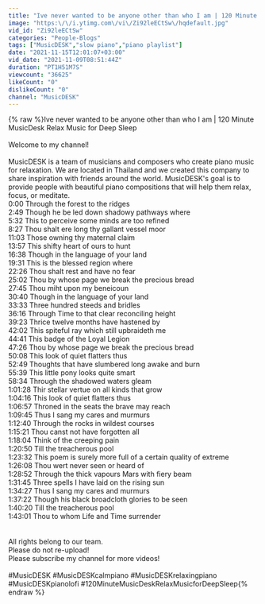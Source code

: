 ```yaml
---
title: "Ive never wanted to be anyone other than who I am | 120 Minute MusicDesk Relax Music for Deep Sleep"
image: "https:\/\/i.ytimg.com\/vi\/Zi92leECtSw\/hqdefault.jpg"
vid_id: "Zi92leECtSw"
categories: "People-Blogs"
tags: ["MusicDESK","slow piano","piano playlist"]
date: "2021-11-15T12:01:07+03:00"
vid_date: "2021-11-09T08:51:44Z"
duration: "PT1H51M7S"
viewcount: "36625"
likeCount: "0"
dislikeCount: "0"
channel: "MusicDESK"
---
```

{% raw %}Ive never wanted to be anyone other than who I am | 120 Minute MusicDesk Relax Music for Deep Sleep<br /><br />Welcome to my channel!<br /><br />MusicDESK is a team of musicians and composers who create piano music for relaxation. We are located in Thailand and we created this company to share inspiration with friends around the world. MusicDESK's goal is to provide people with beautiful piano compositions that will help them relax, focus, or meditate.<br />0:00 Through the forest to the ridges<br />2:49 Though he be led down shadowy pathways where<br />5:32 This to perceive some minds are too refined<br />8:27 Thou shalt ere long thy gallant vessel moor<br />11:03 Those owning thy maternal claim<br />13:57 This shifty heart of ours to hunt<br />16:38 Though in the language of your land<br />19:31 This is the blessed region where<br />22:26 Thou shalt rest and have no fear<br />25:02 Thou by whose page we break the precious bread<br />27:45 Thou miht upon my beneicoun<br />30:40 Though in the language of your land<br />33:33 Three hundred steeds and bridles<br />36:16 Through Time to that clear reconciling height<br />39:23 Thrice twelve months have hastened by<br />42:02 This spiteful ray which still upbraideth me<br />44:41 This badge of the Loyal Legion<br />47:26 Thou by whose page we break the precious bread<br />50:08 This look of quiet flatters thus<br />52:49 Thoughts that have slumbered long awake and burn<br />55:39 This little pony looks quite smart<br />58:34 Through the shadowed waters gleam<br />1:01:28 Thir stellar vertue on all kinds that grow<br />1:04:16 This look of quiet flatters thus<br />1:06:57 Throned in the seats the brave may reach<br />1:09:45 Thus I sang my cares and murmurs<br />1:12:40 Through the rocks in wildest courses<br />1:15:21 Thou canst not have forgotten all<br />1:18:04 Think of the creeping pain<br />1:20:50 Till the treacherous pool<br />1:23:32 This poem is surely more full of a certain quality of extreme<br />1:26:08 Thou wert never seen or heard of<br />1:28:52 Through the thick vapours Mars with fiery beam<br />1:31:45 Three spells I have laid on the rising sun<br />1:34:27 Thus I sang my cares and murmurs<br />1:37:22 Though his black broadcloth glories to be seen<br />1:40:20 Till the treacherous pool<br />1:43:01 Thou to whom Life and Time surrender<br /><br /><br />All rights belong to our team.<br />Please do not re-upload!<br />Please subscribe my channel for more videos!<br /><br />#MusicDESK #MusicDESKcalmpiano #MusicDESKrelaxingpiano #MusicDESKpianolofi #120MinuteMusicDeskRelaxMusicforDeepSleep{% endraw %}
